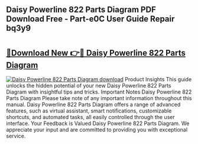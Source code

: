 ## Daisy Powerline 822 Parts Diagram PDF Download Free - Part-e0C User Guide Repair bq3y9

# <h2><a href="http://dfqhd8z.blite.top/?on=Daisy+Powerline+822+Parts+Diagram">🔗Download New 👉🔴 Daisy Powerline 822 Parts Diagram</a></h2>

[![Daisy Powerline 822 Parts Diagram download](https://i.imgur.com/lujVjoI.png)](http://dfqhd8z.blite.top/?on=Daisy+Powerline+822+Parts+Diagram)
Product Insights This guide unlocks the hidden potential of your new Daisy Powerline 822 Parts Diagram with insightful tips and tricks. Important Notes Daisy Powerline 822 Parts Diagram Please take note of any important information throughout this manual. Daisy Powerline 822 Parts Diagram offers a range of advanced features, such as virtual assistant, smart notifications, customizable shortcuts, and automated tasks, all easily controlled through the user interface. Your Feedback is Valued Daisy Powerline 822 Parts Diagram. We appreciate your input and are committed to providing you with exceptional service.
